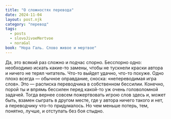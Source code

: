 ```yaml
---
title: "О сложностях перевода"
date: 2024-11-04
layout: post.njk
category: "перевод"
tags:
  - posts
  - slovoJivoeMertvoe
  - noraGal
book: "Нора Галь. Слово живое и мертвое"
---
```


Да, это всякий раз сложно и подчас спорно. Бесспорно одно: необходимо искать какие-то замены, чтобы не тускнели краски автора и ничего не терял читатель. Что-то выйдет удачно, что-то похуже. Одно плохо всегда — обычное оправдание, сноска: «непереводимая игра слов». Это — расписка переводчика в собственном бессилии. Конечно, порой ты и впрямь бессилен перед какой-то уж очень головоломной задачей. Тогда вернее совсем пожертвовать игрою слов здесь и, может быть, взамен сыграть в другом месте, где у автора ничего такого и нет, а переводчику что-то придумалось. Но чем меньше потерь, тем, понятно, лучше, и отступать без боя стыдно. 